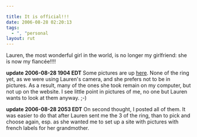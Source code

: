 ```yaml
---

title: It is official!!!
date: 2006-08-28 02:20:13
tags:
  - ", "personal
layout: rut
---
```


Lauren, the most wonderful girl in the world, is no longer my girlfriend: she is now my fiancée!!!!

<strong>update 2006-08-28 1904 EDT</strong>  Some pictures are up <a href="http://www.schierer.org/~luke/photos/engagement/engagement.html">here</a>.  None of the ring yet, as we were using Lauren's camera, and she prefers not to be in pictures.  As a result, many of the ones she took remain on my computer, but not up on the website.  I see little point in pictures of me, no one but Lauren wants to look at them anyway. ;-)

<strong>update 2006-08-28 2053 EDT</strong>  On second thought, I posted all of them.  It was easier to do that after Lauren sent me the 3 of the ring, than to pick and choose again, esp. as she wanted me to set up a site with pictures with french labels for her grandmother.

